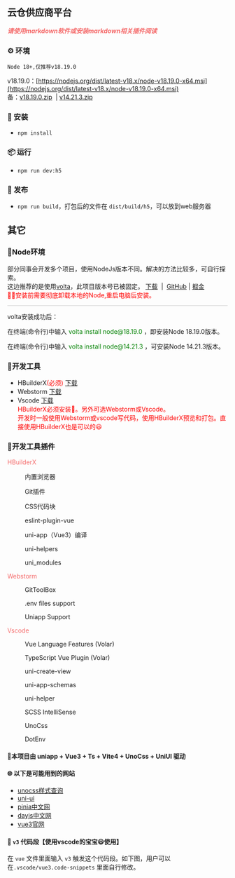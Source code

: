 ## 云仓供应商平台
**_<font color=#F56C6C>请使用markdown软件或安装markdown相关插件阅读</font>_**
### ⚙️ 环境
```
Node 18+,仅推荐v18.19.0
```
v18.19.0：[https://nodejs.org/dist/latest-v18.x/node-v18.19.0-x64.msi](https://nodejs.org/dist/latest-v18.x/node-v18.19.0-x64.msi)<br>
备：[v18.19.0.zip](https://registry.npmmirror.com/-/binary/node/v18.19.0/node-v18.19.0-win-x64.zip) &nbsp;|
[v14.21.3.zip](https://registry.npmmirror.com/-/binary/node/latest-v14.x/node-v14.21.3-win-x64.zip)

### 🔨 安装
- `npm install`

### 📦 运行
- `npm run dev:h5`

### 🔗 发布
- `npm run build`，打包后的文件在 `dist/build/h5`，可以放到web服务器

## 其它
### 🏁Node环境
部分同事会开发多个项目，使用NodeJs版本不同。解决的方法比较多，可自行探索。<br>
这边推荐的是使用[volta](https://docs.volta.sh/guide/getting-started)，此项目版本号已被固定。
[下载](https://github.com/volta-cli/volta/releases/download/v1.1.1/volta-1.1.1-windows-x86_64.msi) &nbsp;|&nbsp;
[GitHub](https://github.com/volta-cli/volta) |
[掘金](https://juejin.cn/post/7251014326739042341)
<br><font color=red>🚨🚨安装前需要彻底卸载本地的Node,重启电脑后安装。</font>
<p style="height: 1px;background-color: #cccccc;"></p>
volta安装成功后：
<p>在终端(命令行)中输入 <span style="color:green;">volta install node@18.19.0</span> ，即安装Node 18.19.0版本。</p>
<p>在终端(命令行)中输入 <span style="color:green;">volta install node@14.21.3</span> ，可安装Node 14.21.3版本。</p>

### 🔧开发工具
- HBuilderX<font color=red>(必须)</font> [下载](https://www.dcloud.io/hbuilderx.html)
- Webstorm [下载](https://www.jetbrains.com.cn/webstorm/)
- Vscode [下载](https://code.visualstudio.com/)<br>
<font color=red>HBuilderX必须安装🔖。另外可选Webstorm或Vscode。<br>
开发时一般使用Webstorm或vscode写代码，使用HBuilderX预览和打包。直接使用HBuilderX也是可以的😃</font>
### 🐳开发工具插件
<font color=#F56C6C>HBuilderX</font>
<div style="margin-left: 40px;">
<p>内置浏览器</p>
<p>Git插件</p>
<p>CSS代码块</p>
<p>eslint-plugin-vue</p>
<p>uni-app（Vue3）编译</p>
<p>uni-helpers</p>
<p>uni_modules</p>
</div>
<font color=#F56C6C>Webstorm</font>
<div style="margin-left: 40px;">
<p>GitToolBox</p>
<p>.env files support</p>
<p>Uniapp Support</p>
</div>
<font color=#F56C6C>Vscode</font>
<div style="margin-left: 40px;">
<p>Vue Language Features (Volar)</p>
<p>TypeScript Vue Plugin (Volar)</p>
<p>uni-create-view</p>
<p>uni-app-schemas</p>
<p>uni-helper</p>
<p>SCSS IntelliSense</p>
<p>UnoCss</p>
<p>DotEnv</p>
</div>

#### 📌本项目由 uniapp + Vue3 + Ts + Vite4 + UnoCss + UniUI 驱动
#### 🌐 以下是可能用到的网站
- [unocss样式查询](https://unocss.dev/interactive/) <br>
- [uni-ui](https://uniapp.dcloud.net.cn/component/uniui/color.html)
- [pinia中文网](https://pinia.web3doc.top/introduction.html)
- [dayjs中文网](https://dayjs.fenxianglu.cn/category/)
- [vue3官网](https://cn.vuejs.org/guide/essentials/reactivity-fundamentals.html)


#### 🎨 `v3` 代码段【使用vscode的宝宝😃使用】

在 `vue` 文件里面输入 `v3` 触发这个代码段。如下图，用户可以在`.vscode/vue3.code-snippets` 里面自行修改。
